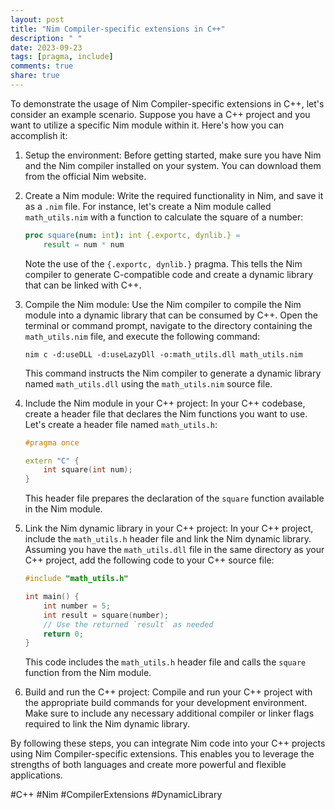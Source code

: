 ```yaml
---
layout: post
title: "Nim Compiler-specific extensions in C++"
description: " "
date: 2023-09-23
tags: [pragma, include]
comments: true
share: true
---
```


To demonstrate the usage of Nim Compiler-specific extensions in C++, let's consider an example scenario. Suppose you have a C++ project and you want to utilize a specific Nim module within it. Here's how you can accomplish it:

1. Setup the environment:
   Before getting started, make sure you have Nim and the Nim compiler installed on your system. You can download them from the official Nim website.

2. Create a Nim module:
   Write the required functionality in Nim, and save it as a `.nim` file. For instance, let's create a Nim module called `math_utils.nim` with a function to calculate the square of a number:

   ```nim
   proc square(num: int): int {.exportc, dynlib.} =
       result = num * num
   ```

   Note the use of the `{.exportc, dynlib.}` pragma. This tells the Nim compiler to generate C-compatible code and create a dynamic library that can be linked with C++.

3. Compile the Nim module:
   Use the Nim compiler to compile the Nim module into a dynamic library that can be consumed by C++. Open the terminal or command prompt, navigate to the directory containing the `math_utils.nim` file, and execute the following command:

   ```
   nim c -d:useDLL -d:useLazyDll -o:math_utils.dll math_utils.nim
   ```

   This command instructs the Nim compiler to generate a dynamic library named `math_utils.dll` using the `math_utils.nim` source file.

4. Include the Nim module in your C++ project:
   In your C++ codebase, create a header file that declares the Nim functions you want to use. Let's create a header file named `math_utils.h`:

   ```cpp
   #pragma once

   extern "C" {
       int square(int num);
   }
   ```

   This header file prepares the declaration of the `square` function available in the Nim module.

5. Link the Nim dynamic library in your C++ project:
   In your C++ project, include the `math_utils.h` header file and link the Nim dynamic library. Assuming you have the `math_utils.dll` file in the same directory as your C++ project, add the following code to your C++ source file:

   ```cpp
   #include "math_utils.h"

   int main() {
       int number = 5;
       int result = square(number);
       // Use the returned `result` as needed
       return 0;
   }
   ```

   This code includes the `math_utils.h` header file and calls the `square` function from the Nim module.

6. Build and run the C++ project:
   Compile and run your C++ project with the appropriate build commands for your development environment. Make sure to include any necessary additional compiler or linker flags required to link the Nim dynamic library.

By following these steps, you can integrate Nim code into your C++ projects using Nim Compiler-specific extensions. This enables you to leverage the strengths of both languages and create more powerful and flexible applications.

#C++ #Nim #CompilerExtensions #DynamicLibrary